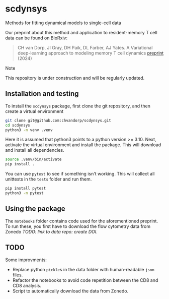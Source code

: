 # scdynsys
Methods for fitting dynamical models to single-cell data

Our preprint about this method and application to resident-memory T cell data
can be found on BioRxiv:

> CH van Dorp, JI Gray, DH Paik, DL Farber, AJ Yates. 
> A Variational deep-learning approach to modeling memory T cell dynamics 
> [preprint](https://www.biorxiv.org/content/10.1101/2024.07.08.602409v1) (2024)

> [!NOTE]
> This repository is under construction and will be regularly updated.


## Installation and testing

To install the `scdynsys` package, first clone the git repository,
and then create a virtual environment

```bash
git clone git@github.com:chvandorp/scdynsys.git
cd scdynsys
python3 -m venv .venv
```

Here it is assumed that python3 points to a python version >= 3.10.
Next, activate the virtual environment and install the package.
This will download and install all dependencies.

```bash
source .venv/bin/activate
pip install .
```

You can use `pytest` to see if something isn't working.
This will collect all unittests in the `tests` folder and run them.

```bash
pip install pytest
python3 -m pytest
```

## Using the package

The `motebooks` folder contains code used for the aforementioned preprint.
To run these, you first have to download the flow cytometry data from Zonedo *TODO: link to data repo: create DOI*.


## TODO

Some improvments:

* Replace python `pickle`s in the data folder with human-readable `json` files. 
* Refactor the notebooks to avoid code repetition between the CD8 and CD8 analysis.
* Script to automatically download the data from Zonedo.